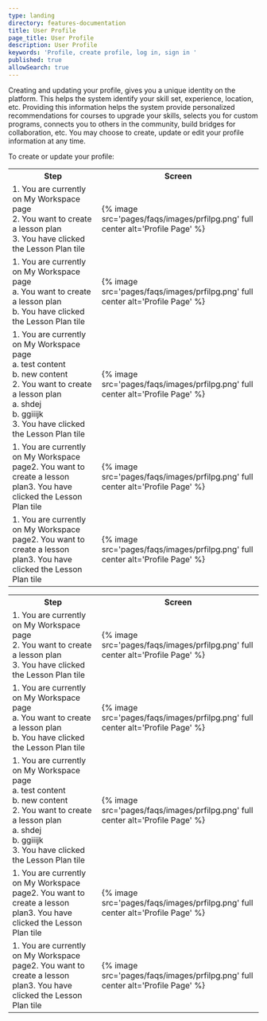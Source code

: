 ```yaml
---
type: landing
directory: features-documentation
title: User Profile
page_title: User Profile
description: User Profile
keywords: 'Profile, create profile, log in, sign in '
published: true
allowSearch: true
---
```


Creating and updating your profile, gives you a unique identity on the platform. This helps the system identify your skill set, experience, location, etc. Providing this information helps the system provide personalized recommendations for courses to upgrade your skills, selects you for custom programs, connects you to others in the community, build bridges for collaboration, etc. You may choose to create, update or edit your profile information at any time.

To create or update your profile:


<table>
  <tr>
    <th>Step</th>
    <th>Screen</th>
  </tr>
  <tr>
    <td>1. You are currently on My Workspace page<br>2. You want to create a lesson plan<br>3. You have clicked the Lesson Plan tile</td>
    <td>{% image src='pages/faqs/images/prfilpg.png' full center alt='Profile Page' %}</td>
  </tr>
  <tr>
    <td>1. You are currently on My Workspace page<br>     a. You want to create a lesson plan<br>     b. You have clicked the Lesson Plan tile</td>
    <td>{% image src='pages/faqs/images/prfilpg.png' full center alt='Profile Page' %}</td>
  </tr>
  <tr>
    <td>1. You are currently on My Workspace page<br>    a. test content<br>    b. new content<br>2. You want to create a lesson plan<br>    a. shdej<br>    b. ggiiijk<br>3. You have clicked the Lesson Plan tile</td>
    <td>{% image src='pages/faqs/images/prfilpg.png' full center alt='Profile Page' %}</td>
  </tr>
  <tr>
    <td>1. You are currently on My Workspace page2. You want to create a lesson plan3. You have clicked the Lesson Plan tile</td>
    <td>{% image src='pages/faqs/images/prfilpg.png' full center alt='Profile Page' %}</td>
  </tr>
  <tr>
    <td>1. You are currently on My Workspace page2. You want to create a lesson plan3. You have clicked the Lesson Plan tile</td>
    <td>{% image src='pages/faqs/images/prfilpg.png' full center alt='Profile Page' %}</td>
  </tr>
</table>


<table><tr><th>Step</th><th>Screen</th></tr><tr><td>1. You are currently on My Workspace page<br>2. You want to create a lesson plan<br>3. You have clicked the Lesson Plan tile</td><td>{% image src='pages/faqs/images/prfilpg.png' full center alt='Profile Page' %}</td></tr><tr><td>1. You are currently on My Workspace page<br>     a. You want to create a lesson plan<br>     b. You have clicked the Lesson Plan tile</td><td>{% image src='pages/faqs/images/prfilpg.png' full center alt='Profile Page' %}</td></tr><tr><td>1. You are currently on My Workspace page<br>    a. test content<br>    b. new content<br>2. You want to create a lesson plan<br>    a. shdej<br>    b. ggiiijk<br>3. You have clicked the Lesson Plan tile</td><td>{% image src='pages/faqs/images/prfilpg.png' full center alt='Profile Page' %}</td></tr><tr><td>1. You are currently on My Workspace page2. You want to create a lesson plan3. You have clicked the Lesson Plan tile</td><td>{% image src='pages/faqs/images/prfilpg.png' full center alt='Profile Page' %}</td></tr><tr><td>1. You are currently on My Workspace page2. You want to create a lesson plan3. You have clicked the Lesson Plan tile</td><td>{% image src='pages/faqs/images/prfilpg.png' full center alt='Profile Page' %}</td></tr></table>

